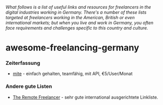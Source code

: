_What follows is a list of useful links and resources for freelancers in the digital industries working in Germany. There's a number of these lists targeted at freelancers working in the American, British or even international markets; but when you live and work in Germany, you often face requirements and challenges specific to this country and culture._


# awesome-freelancing-germany


### Zeiterfassung

- [mite](https://mite.yo.lk/) - einfach gehalten, teamfähig, mit API, €5/User/Monat

### Andere gute Listen

- [The Remote Freelancer](https://github.com/engineerapart/TheRemoteFreelancer) - sehr gute international ausgerichtete Linkliste.
